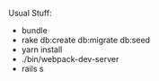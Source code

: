 Usual Stuff:

- bundle
- rake db:create db:migrate db:seed
- yarn install
- ./bin/webpack-dev-server
- rails s

